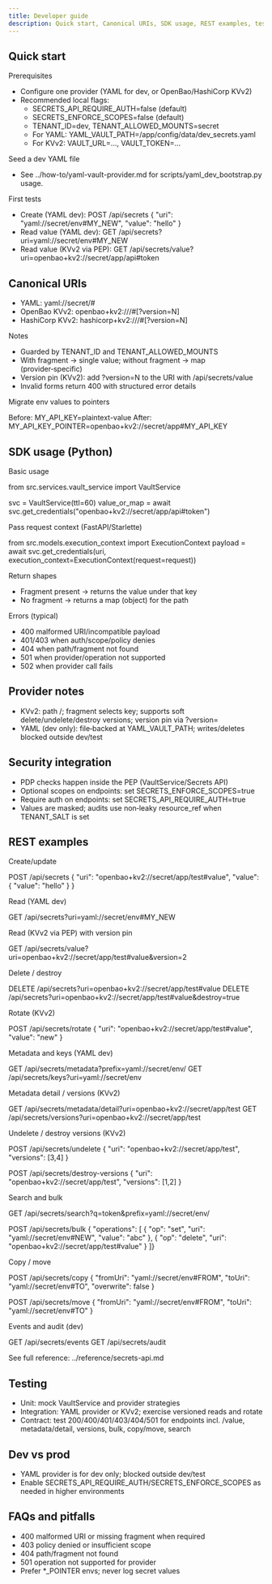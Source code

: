 ```yaml
---
title: Developer guide
description: Quick start, Canonical URIs, SDK usage, REST examples, testing, and FAQs
---
```


## Quick start

Prerequisites

- Configure one provider (YAML for dev, or OpenBao/HashiCorp KVv2)
- Recommended local flags:
  - SECRETS_API_REQUIRE_AUTH=false (default)
  - SECRETS_ENFORCE_SCOPES=false (default)
  - TENANT_ID=dev, TENANT_ALLOWED_MOUNTS=secret
  - For YAML: YAML_VAULT_PATH=/app/config/data/dev_secrets.yaml
  - For KVv2: VAULT_URL=..., VAULT_TOKEN=...

Seed a dev YAML file

- See ../how-to/yaml-vault-provider.md for scripts/yaml_dev_bootstrap.py usage.

First tests

- Create (YAML dev):
  POST /api/secrets
  { "uri": "yaml://secret/env#MY_NEW", "value": "hello" }
- Read value (YAML dev):
  GET /api/secrets?uri=yaml://secret/env#MY_NEW
- Read value (KVv2 via PEP):
  GET /api/secrets/value?uri=openbao+kv2://secret/app/api#token

## Canonical URIs

- YAML: yaml://secret/<path>#<key>
- OpenBao KVv2: openbao+kv2://<mount>/<path>#<key>[?version=N]
- HashiCorp KVv2: hashicorp+kv2://<mount>/<path>#<key>[?version=N]

Notes

- Guarded by TENANT_ID and TENANT_ALLOWED_MOUNTS
- With fragment → single value; without fragment → map (provider‑specific)
- Version pin (KVv2): add ?version=N to the URI with /api/secrets/value
- Invalid forms return 400 with structured error details

Migrate env values to pointers

Before:
  MY_API_KEY=plaintext-value
After:
  MY_API_KEY_POINTER=openbao+kv2://secret/app#MY_API_KEY

## SDK usage (Python)

Basic usage

from src.services.vault_service import VaultService

svc = VaultService(ttl=60)
value_or_map = await svc.get_credentials("openbao+kv2://secret/app/api#token")

Pass request context (FastAPI/Starlette)

from src.models.execution_context import ExecutionContext
payload = await svc.get_credentials(uri, execution_context=ExecutionContext(request=request))

Return shapes

- Fragment present → returns the value under that key
- No fragment → returns a map (object) for the path

Errors (typical)

- 400 malformed URI/incompatible payload
- 401/403 when auth/scope/policy denies
- 404 when path/fragment not found
- 501 when provider/operation not supported
- 502 when provider call fails

## Provider notes

- KVv2: path <mount>/<path>; fragment selects key; supports soft delete/undelete/destroy versions; version pin via ?version=
- YAML (dev only): file‑backed at YAML_VAULT_PATH; writes/deletes blocked outside dev/test

## Security integration

- PDP checks happen inside the PEP (VaultService/Secrets API)
- Optional scopes on endpoints: set SECRETS_ENFORCE_SCOPES=true
- Require auth on endpoints: set SECRETS_API_REQUIRE_AUTH=true
- Values are masked; audits use non‑leaky resource_ref when TENANT_SALT is set

## REST examples

Create/update

POST /api/secrets
{ "uri": "openbao+kv2://secret/app/test#value", "value": { "value": "hello" } }

Read (YAML dev)

GET /api/secrets?uri=yaml://secret/env#MY_NEW

Read (KVv2 via PEP) with version pin

GET /api/secrets/value?uri=openbao+kv2://secret/app/test#value&version=2

Delete / destroy

DELETE /api/secrets?uri=openbao+kv2://secret/app/test#value
DELETE /api/secrets?uri=openbao+kv2://secret/app/test#value&destroy=true

Rotate (KVv2)

POST /api/secrets/rotate
{ "uri": "openbao+kv2://secret/app/test#value", "value": "new" }

Metadata and keys (YAML dev)

GET /api/secrets/metadata?prefix=yaml://secret/env/
GET /api/secrets/keys?uri=yaml://secret/env

Metadata detail / versions (KVv2)

GET /api/secrets/metadata/detail?uri=openbao+kv2://secret/app/test
GET /api/secrets/versions?uri=openbao+kv2://secret/app/test

Undelete / destroy versions (KVv2)

POST /api/secrets/undelete
{ "uri": "openbao+kv2://secret/app/test", "versions": [3,4] }

POST /api/secrets/destroy-versions
{ "uri": "openbao+kv2://secret/app/test", "versions": [1,2] }

Search and bulk

GET /api/secrets/search?q=token&prefix=yaml://secret/env/

POST /api/secrets/bulk
{ "operations": [
  { "op": "set", "uri": "yaml://secret/env#NEW", "value": "abc" },
  { "op": "delete", "uri": "openbao+kv2://secret/app/test#value" }
]}

Copy / move

POST /api/secrets/copy
{ "fromUri": "yaml://secret/env#FROM", "toUri": "yaml://secret/env#TO", "overwrite": false }

POST /api/secrets/move
{ "fromUri": "yaml://secret/env#FROM", "toUri": "yaml://secret/env#TO" }

Events and audit (dev)

GET /api/secrets/events
GET /api/secrets/audit

See full reference: ../reference/secrets-api.md

## Testing

- Unit: mock VaultService and provider strategies
- Integration: YAML provider or KVv2; exercise versioned reads and rotate
- Contract: test 200/400/401/403/404/501 for endpoints incl. /value, metadata/detail, versions, bulk, copy/move, search

## Dev vs prod

- YAML provider is for dev only; blocked outside dev/test
- Enable SECRETS_API_REQUIRE_AUTH/SECRETS_ENFORCE_SCOPES as needed in higher environments

## FAQs and pitfalls

- 400 malformed URI or missing fragment when required
- 403 policy denied or insufficient scope
- 404 path/fragment not found
- 501 operation not supported for provider
- Prefer *_POINTER envs; never log secret values


